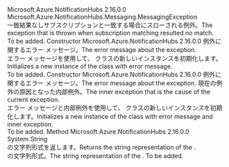 <Type Name="NoMatchingSubscriptionException" FullName="Microsoft.Azure.NotificationHubs.Messaging.NoMatchingSubscriptionException">
  <TypeSignature Language="C#" Value="public sealed class NoMatchingSubscriptionException : Microsoft.Azure.NotificationHubs.Messaging.MessagingException" />
  <TypeSignature Language="ILAsm" Value=".class public auto ansi serializable sealed beforefieldinit NoMatchingSubscriptionException extends Microsoft.Azure.NotificationHubs.Messaging.MessagingException" />
  <TypeSignature Language="DocId" Value="T:Microsoft.Azure.NotificationHubs.Messaging.NoMatchingSubscriptionException" />
  <TypeSignature Language="VB.NET" Value="Public NotInheritable Class NoMatchingSubscriptionException&#xA;Inherits MessagingException" />
  <TypeSignature Language="F#" Value="type NoMatchingSubscriptionException = class&#xA;    inherit MessagingException" />
  <AssemblyInfo>
    <AssemblyName>Microsoft.Azure.NotificationHubs</AssemblyName>
    <AssemblyVersion>2.16.0.0</AssemblyVersion>
  </AssemblyInfo>
  <Base>
    <BaseTypeName>Microsoft.Azure.NotificationHubs.Messaging.MessagingException</BaseTypeName>
  </Base>
  <Interfaces />
  <Docs>
    <summary><span data-ttu-id="e8fef-101">一致結果なしサブスクリプションと一致する場合にスローされる例外。</span><span class="sxs-lookup"><span data-stu-id="e8fef-101">The exception that is thrown when subscription matching resulted no match.</span></span></summary>
    <remarks>To be added.</remarks>
  </Docs>
  <Members>
    <Member MemberName=".ctor">
      <MemberSignature Language="C#" Value="public NoMatchingSubscriptionException (string message);" />
      <MemberSignature Language="ILAsm" Value=".method public hidebysig specialname rtspecialname instance void .ctor(string message) cil managed" />
      <MemberSignature Language="DocId" Value="M:Microsoft.Azure.NotificationHubs.Messaging.NoMatchingSubscriptionException.#ctor(System.String)" />
      <MemberSignature Language="VB.NET" Value="Public Sub New (message As String)" />
      <MemberSignature Language="F#" Value="new Microsoft.Azure.NotificationHubs.Messaging.NoMatchingSubscriptionException : string -&gt; Microsoft.Azure.NotificationHubs.Messaging.NoMatchingSubscriptionException" Usage="new Microsoft.Azure.NotificationHubs.Messaging.NoMatchingSubscriptionException message" />
      <MemberType>Constructor</MemberType>
      <AssemblyInfo>
        <AssemblyName>Microsoft.Azure.NotificationHubs</AssemblyName>
        <AssemblyVersion>2.16.0.0</AssemblyVersion>
      </AssemblyInfo>
      <Parameters>
        <Parameter Name="message" Type="System.String" />
      </Parameters>
      <Docs>
        <param name="message"><span data-ttu-id="e8fef-102">例外に関するエラー メッセージ。</span><span class="sxs-lookup"><span data-stu-id="e8fef-102">The error message about the exception.</span></span></param>
        <summary><span data-ttu-id="e8fef-103">エラー メッセージを使用して、<see cref="T:Microsoft.Azure.NotificationHubs.Messaging.NoMatchingSubscriptionException" /> クラスの新しいインスタンスを初期化します。</span><span class="sxs-lookup"><span data-stu-id="e8fef-103">Initializes a new instance of the <see cref="T:Microsoft.Azure.NotificationHubs.Messaging.NoMatchingSubscriptionException" /> class with error message.</span></span></summary>
        <remarks>To be added.</remarks>
      </Docs>
    </Member>
    <Member MemberName=".ctor">
      <MemberSignature Language="C#" Value="public NoMatchingSubscriptionException (string message, Exception innerException);" />
      <MemberSignature Language="ILAsm" Value=".method public hidebysig specialname rtspecialname instance void .ctor(string message, class System.Exception innerException) cil managed" />
      <MemberSignature Language="DocId" Value="M:Microsoft.Azure.NotificationHubs.Messaging.NoMatchingSubscriptionException.#ctor(System.String,System.Exception)" />
      <MemberSignature Language="VB.NET" Value="Public Sub New (message As String, innerException As Exception)" />
      <MemberSignature Language="F#" Value="new Microsoft.Azure.NotificationHubs.Messaging.NoMatchingSubscriptionException : string * Exception -&gt; Microsoft.Azure.NotificationHubs.Messaging.NoMatchingSubscriptionException" Usage="new Microsoft.Azure.NotificationHubs.Messaging.NoMatchingSubscriptionException (message, innerException)" />
      <MemberType>Constructor</MemberType>
      <AssemblyInfo>
        <AssemblyName>Microsoft.Azure.NotificationHubs</AssemblyName>
        <AssemblyVersion>2.16.0.0</AssemblyVersion>
      </AssemblyInfo>
      <Parameters>
        <Parameter Name="message" Type="System.String" />
        <Parameter Name="innerException" Type="System.Exception" />
      </Parameters>
      <Docs>
        <param name="message"><span data-ttu-id="e8fef-104">例外に関するエラー メッセージ。</span><span class="sxs-lookup"><span data-stu-id="e8fef-104">The error message about the exception.</span></span></param>
        <param name="innerException"><span data-ttu-id="e8fef-105">現在の例外の原因となった内部例外。</span><span class="sxs-lookup"><span data-stu-id="e8fef-105">The inner exception that is the cause of the current exception.</span></span></param>
        <summary><span data-ttu-id="e8fef-106">エラー メッセージと内部例外を使用して、<see cref="T:Microsoft.Azure.NotificationHubs.Messaging.NoMatchingSubscriptionException" /> クラスの新しいインスタンスを初期化します。</span><span class="sxs-lookup"><span data-stu-id="e8fef-106">Initializes a new instance of the <see cref="T:Microsoft.Azure.NotificationHubs.Messaging.NoMatchingSubscriptionException" /> class with error message and inner exception.</span></span></summary>
        <remarks>To be added.</remarks>
      </Docs>
    </Member>
    <Member MemberName="ToString">
      <MemberSignature Language="C#" Value="public override string ToString ();" />
      <MemberSignature Language="ILAsm" Value=".method public hidebysig virtual instance string ToString() cil managed" />
      <MemberSignature Language="DocId" Value="M:Microsoft.Azure.NotificationHubs.Messaging.NoMatchingSubscriptionException.ToString" />
      <MemberSignature Language="VB.NET" Value="Public Overrides Function ToString () As String" />
      <MemberSignature Language="F#" Value="override this.ToString : unit -&gt; string" Usage="noMatchingSubscriptionException.ToString " />
      <MemberType>Method</MemberType>
      <AssemblyInfo>
        <AssemblyName>Microsoft.Azure.NotificationHubs</AssemblyName>
        <AssemblyVersion>2.16.0.0</AssemblyVersion>
      </AssemblyInfo>
      <ReturnValue>
        <ReturnType>System.String</ReturnType>
      </ReturnValue>
      <Parameters />
      <Docs>
        <summary><span data-ttu-id="e8fef-107"><see cref="T:Microsoft.Azure.NotificationHubs.Messaging.NoMatchingSubscriptionException" /> の文字列形式を返します。</span><span class="sxs-lookup"><span data-stu-id="e8fef-107">Returns the string representation of the <see cref="T:Microsoft.Azure.NotificationHubs.Messaging.NoMatchingSubscriptionException" />.</span></span></summary>
        <returns><span data-ttu-id="e8fef-108"><see cref="T:Microsoft.Azure.NotificationHubs.Messaging.NoMatchingSubscriptionException" /> の文字列形式。</span><span class="sxs-lookup"><span data-stu-id="e8fef-108">The string representation of the <see cref="T:Microsoft.Azure.NotificationHubs.Messaging.NoMatchingSubscriptionException" />.</span></span></returns>
        <remarks>To be added.</remarks>
      </Docs>
    </Member>
  </Members>
</Type>
